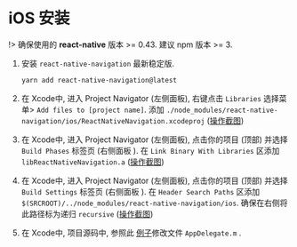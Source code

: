 # iOS 安装

!> 确保使用的 **react-native** 版本 >= 0.43. 建议 npm 版本 >= 3.

1. 安装 `react-native-navigation` 最新稳定版.

    ```sh
    yarn add react-native-navigation@latest
    ```

2. 在 Xcode中, 进入 Project Navigator (左侧面板), 右键点击 `Libraries` 选择菜单> `Add files to [project name]`. 添加 `./node_modules/react-native-navigation/ios/ReactNativeNavigation.xcodeproj` ([操作截图](https://facebook.github.io/react-native/docs/linking-libraries-ios.html#step-1))

3. 在 Xcode中, 进入 Project Navigator (左侧面板), 点击你的项目 (顶部) 并选择 `Build Phases` 标签页 (右侧面板 ). 在 `Link Binary With Libraries` 区添加 `libReactNativeNavigation.a` ([操作截图](https://facebook.github.io/react-native/docs/linking-libraries-ios.html#step-2))

4. 在 Xcode中, 进入 Project Navigator (左侧面板), 点击你的项目 (顶部) 并选择 `Build Settings` 标签页 (右侧面板 ). 在 `Header Search Paths` 区添加 `$(SRCROOT)/../node_modules/react-native-navigation/ios`. 确保在右侧将此路径标为递归 `recursive` ([操作截图](https://facebook.github.io/react-native/docs/linking-libraries-ios.html#step-3))

5. 在 Xcode中, 项目源码中, 参照此 [例子](https://github.com/wix/react-native-navigation/blob/master/example/ios/example/AppDelegate.m)修改文件 `AppDelegate.m` .

